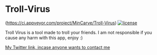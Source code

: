 # Troll-Virus

(https://ci.appveyor.com/project/MinCarve/Troll-Virus) [![license](https://img.shields.io/github/license/mashape/apistatus.svg)](https://github.com/MinCarve/Troll-Virus/blob/master/LICENSE)
                                                                                                                                        
Troll Virus is a tool made to troll your friends. I am not responsible if you cause any harm with this app, enjoy :)   
   
   
<a href="twitter.com/mincarve">My Twitter link, incase anyone wants to contact me</a>
                                                                                        
                                                                                        
